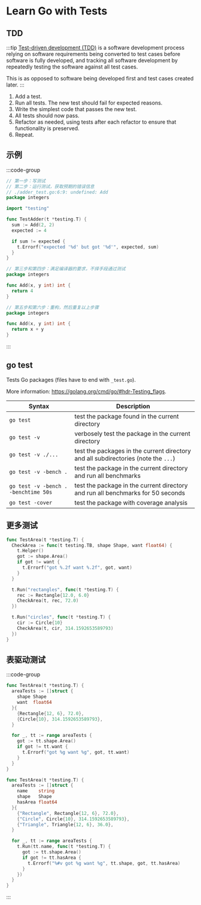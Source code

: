 # Learn Go with Tests

## TDD

:::tip
[Test-driven development (TDD)](https://en.wikipedia.org/wiki/Test-driven_development) is a software development process relying on software requirements being converted to test cases before software is fully developed, and tracking all software development by repeatedly testing the software against all test cases.

This is as opposed to software being developed first and test cases created later.
:::

1. Add a test.
2. Run all tests. The new test should fail for expected reasons.
3. Write the simplest code that passes the new test.
4. All tests should now pass.
5. Refactor as needed, using tests after each refactor to ensure that functionality is preserved.
6. Repeat.

## 示例

:::code-group
```go [adder_test.go]
// 第一步：写测试
// 第二步：运行测试，获取预期的错误信息
// ./adder_test.go:6:9: undefined: Add
package integers

import "testing"

func TestAdder(t *testing.T) {
  sum := Add(2, 2)
  expected := 4

  if sum != expected {
    t.Errorf("expected '%d' but got '%d'", expected, sum)
  }
}
```


```go [adder.go]
// 第三步和第四步：满足编译器的要求，不择手段通过测试
package integers

func Add(x, y int) int {
  return 4
}
```

```go [adder.go]
// 第五步和第六步：重构，然后重复以上步骤
package integers

func Add(x, y int) int {
  return x + y
}
```
:::

## go test

Tests Go packages (files have to end with `_test.go`).

More information: <https://golang.org/cmd/go/#hdr-Testing_flags>.

| Syntax                               | Description                                                                        |
| ------------------------------------ | ---------------------------------------------------------------------------------- |
| `go test`                            | test the package found in the current directory                                    |
| `go test -v`                         | verbosely test the package in the current directory                                |
| `go test -v ./...`                   | test the packages in the current directory and all subdirectories (note the `...`) |
| `go test -v -bench .`                | test the package in the current directory and run all benchmarks                   |
| `go test -v -bench . -benchtime 50s` | test the package in the current directory and run all benchmarks for 50 seconds    |
| `go test -cover`                     | test the package with coverage analysis                                            |


## 更多测试

```go
func TestArea(t *testing.T) {
  CheckArea := func(t testing.TB, shape Shape, want float64) {
    t.Helper()
    got := shape.Area()
    if got != want {
      t.Errorf("got %.2f want %.2f", got, want)
    }
  }

  t.Run("rectangles", func(t *testing.T) {
    rec := Rectangle{12.0, 6.0}
    CheckArea(t, rec, 72.0)
  })

  t.Run("circles", func(t *testing.T) {
    cir := Circle{10}
    CheckArea(t, cir, 314.1592653589793)
  })
}
```

## 表驱动测试

:::code-group
```go [简单版]
func TestArea(t *testing.T) {
  areaTests := []struct {
    shape Shape
    want  float64
  }{
    {Rectangle{12, 6}, 72.0},
    {Circle{10}, 314.1592653589793},
  }

  for _, tt := range areaTests {
    got := tt.shape.Area()
    if got != tt.want {
      t.Errorf("got %g want %g", got, tt.want)
    }
  }
}
```

```go [更好的可读性]
func TestArea(t *testing.T) {
  areaTests := []struct {
    name    string
    shape   Shape
    hasArea float64
  }{
    {"Rectangle", Rectangle{12, 6}, 72.0},
    {"Circle", Circle{10}, 314.1592653589793},
    {"Triangle", Triangle{12, 6}, 36.0},
  }

  for _, tt := range areaTests {
    t.Run(tt.name, func(t *testing.T) {
      got := tt.shape.Area()
      if got != tt.hasArea {
        t.Errorf("%#v got %g want %g", tt.shape, got, tt.hasArea)
      }
    })
  }
}
```
:::
